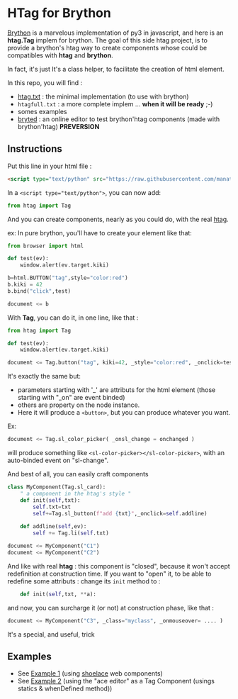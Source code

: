 # HTag for Brython

[Brython](https://brython.info/) is a marvelous implementation of py3 in javascript, and here is an **htag.Tag** implem for brython.
The goal of this side htag project, is to provide a brython's htag way to create components whose could be compatibles with **htag** and **brython**.

In fact, it's just It's a class helper, to facilitate the creation of html element.

In this repo, you will find :

 - [htag.txt](https://github.com/manatlan/htag/blob/main/brython/htag.txt) : the minimal implementation (to use with brython)
 - `htagfull.txt` : a more complete implem ... **when it will be ready** ;-)
 - somes examples
 - [bryted](https://raw.githack.com/manatlan/htag/main/brython/bryted.html) : an online editor to test brython'htag components (made with brython'htag) **PREVERSION**


## Instructions
Put this line in your html file :
```html
<script type="text/python" src="https://raw.githubusercontent.com/manatlan/htag/main/brython/htag.txt" id="htag"></script>
```
In a `<script type="text/python">`, you can now add:

```python
from htag import Tag
```
And you can create components, nearly as you could do, with the real [htag](https://github.com/manatlan/htag/).

ex:
In pure brython, you'll have to create your element like that:
```python
from browser import html

def test(ev):
    window.alert(ev.target.kiki)

b=html.BUTTON("tag",style="color:red")
b.kiki = 42
b.bind("click",test)

document <= b
```

With **Tag**, you can do it, in one line, like that :

```python
from htag import Tag

def test(ev):
    window.alert(ev.target.kiki)

document <= Tag.button("tag", kiki=42, _style="color:red", _onclick=test)
```
It's exactly the same but:
 - parameters starting with '_' are attributs for the html element (those starting with "_on" are event binded)
 - others are property on the node instance.
 - Here it will produce a `<button>`, but you can produce whatever you want.

Ex:
```python
document <= Tag.sl_color_picker( _onsl_change = onchanged )
```
will produce something like `<sl-color-picker></sl-color-picker>`, with an auto-binded event on "sl-change".

And best of all, you can easily craft components

```python
class MyComponent(Tag.sl_card):
    " a component in the htag's style "
    def init(self,txt):
        self.txt=txt
        self+=Tag.sl_button(f"add {txt}",_onclick=self.addline)
		
    def addline(self,ev):
        self += Tag.li(self.txt)

document <= MyComponent("C1")
document <= MyComponent("C2")
```
And like with real **htag** : this component is "closed", because it won't accept redefinition at construction time. If you want to "open" it, to be able to redefine some attributs : change its `init` method to :

```python
    def init(self,txt, **a):
```
and now, you can surcharge it (or not) at construction phase, like that :
```python
document <= MyComponent("C3", _class="myclass", _onmouseover= .... )
```
It's a special, and useful, trick


## Examples
- See [Example 1](https://raw.githack.com/manatlan/htag/main/brython/example1.html) (using [shoelace](https://shoelace.style/) web components)
- See [Example 2](https://raw.githack.com/manatlan/htag/main/brython/example2.html) (using the "ace editor" as a Tag Component (usings statics & whenDefined method))

